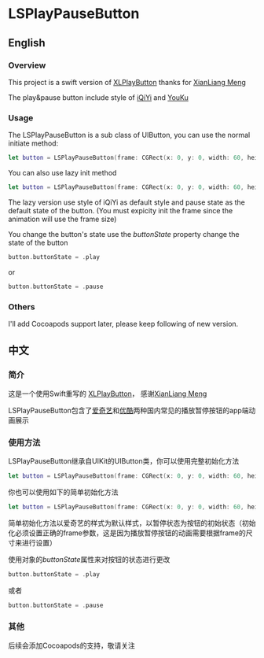 # LSPlayPauseButton

## English
### Overview
This project is a swift version of [XLPlayButton](https://github.com/mengxianliang/XLPlayButton) thanks for [XianLiang Meng](https://github.com/mengxianliang)

The play&pause button include style of [iQiYi](http://www.iqiyi.com) and [YouKu](http://www.youku.com)

### Usage
The LSPlayPauseButton is a sub class of UIButton, you can use the normal initiate method:

```swift
let button = LSPlayPauseButton(frame: CGRect(x: 0, y: 0, width: 60, height: 60), style: .youku, state: .play)
```

You can also use lazy init method

```swift
let button = LSPlayPauseButton(frame: CGRect(x: 0, y: 0, width: 60, height: 60))
```

The lazy version use style of iQiYi as default style and pause state as the default state of the button. (You must expicity init the frame since the animation will use the frame size)

You change the button's state use the *buttonState* property change the state of the button

```swift
button.buttonState = .play
```

or

```swift
button.buttonState = .pause
```

### Others
I'll add Cocoapods support later, please keep following of new version.

## 中文
### 简介
这是一个使用Swift重写的 [XLPlayButton](https://github.com/mengxianliang/XLPlayButton)， 感谢[XianLiang Meng](https://github.com/mengxianliang)

LSPlayPauseButton包含了[爱奇艺](http://www.iqiyi.com)和[优酷](http://www.youku.com)两种国内常见的播放暂停按钮的app端动画展示
### 使用方法
LSPlayPauseButton继承自UIKit的UIButton类，你可以使用完整初始化方法

```swift
let button = LSPlayPauseButton(frame: CGRect(x: 0, y: 0, width: 60, height: 60), style: .youku, state: .play)
```

你也可以使用如下的简单初始化方法

```swift
let button = LSPlayPauseButton(frame: CGRect(x: 0, y: 0, width: 60, height: 60))
```

简单初始化方法以爱奇艺的样式为默认样式，以暂停状态为按钮的初始状态（初始化必须设置正确的frame参数，这是因为播放暂停按钮的动画需要根据frame的尺寸来进行设置）

使用对象的*buttonState*属性来对按钮的状态进行更改

```swift
button.buttonState = .play
```

或者

```swift
button.buttonState = .pause
```
### 其他
后续会添加Cocoapods的支持，敬请关注
